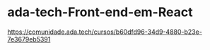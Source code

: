 # ada-tech-Front-end-em-React
https://comunidade.ada.tech/cursos/b60dfd96-34d9-4880-b23e-7e3679eb5391

